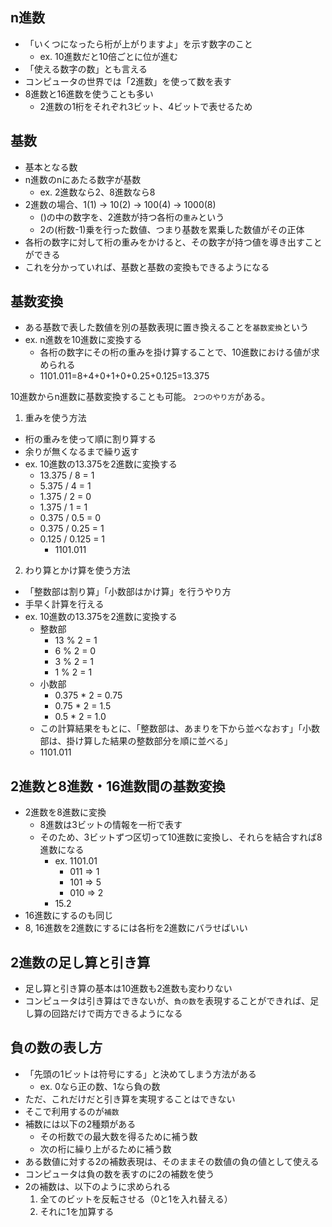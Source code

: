 ## n進数

- 「いくつになったら桁が上がりますよ」を示す数字のこと
    - ex. 10進数だと10倍ごとに位が進む
- 「使える数字の数」とも言える
- コンピュータの世界では「2進数」を使って数を表す
- 8進数と16進数を使うことも多い
    - 2進数の1桁をそれぞれ3ビット、4ビットで表せるため

## 基数

- 基本となる数
- n進数のnにあたる数字が基数
    - ex. 2進数なら2、8進数なら8
- 2進数の場合、1(1) -> 10(2) -> 100(4) -> 1000(8)
    - ()の中の数字を、2進数が持つ各桁の`重み`という
    - 2の(桁数-1)乗を行った数値、つまり基数を累乗した数値がその正体
- 各桁の数字に対して桁の重みをかけると、その数字が持つ値を導き出すことができる
- これを分かっていれば、基数と基数の変換もできるようになる

## 基数変換

- ある基数で表した数値を別の基数表現に置き換えることを`基数変換`という
- ex. n進数を10進数に変換する
    - 各桁の数字にその桁の重みを掛け算することで、10進数における値が求められる
    - 1101.011=8+4+0+1+0+0.25+0.125=13.375

10進数からn進数に基数変換することも可能。
`2つのやり方`がある。

1. 重みを使う方法
- 桁の重みを使って順に割り算する
- 余りが無くなるまで繰り返す
- ex. 10進数の13.375を2進数に変換する
    - 13.375 / 8 = 1
    - 5.375 / 4 = 1
    - 1.375 / 2 = 0
    - 1.375 / 1 = 1
    - 0.375 / 0.5 = 0
    - 0.375 / 0.25 = 1
    - 0.125 / 0.125 = 1
        - 1101.011
2. わり算とかけ算を使う方法
- 「整数部は割り算」「小数部はかけ算」を行うやり方
- 手早く計算を行える
- ex. 10進数の13.375を2進数に変換する
    - 整数部
        - 13 % 2 = 1
        - 6 % 2  = 0
        - 3 % 2  = 1
        - 1 % 2  = 1
    - 小数部
        - 0.375 * 2 = 0.75
        - 0.75 * 2  = 1.5
        - 0.5 * 2   = 1.0
    - この計算結果をもとに、「整数部は、あまりを下から並べなおす」「小数部は、掛け算した結果の整数部分を順に並べる」
    - 1101.011

## 2進数と8進数・16進数間の基数変換

- 2進数を8進数に変換
    - 8進数は3ビットの情報を一桁で表す
    - そのため、3ビットずつ区切って10進数に変換し、それらを結合すれば8進数になる
        - ex. 1101.01   
            - 011 => 1
            - 101 => 5
            - 010 => 2
        - 15.2
- 16進数にするのも同じ
- 8, 16進数を2進数にするには各桁を2進数にバラせばいい

## 2進数の足し算と引き算

- 足し算と引き算の基本は10進数も2進数も変わりない
- コンピュータは引き算はできないが、`負の数`を表現することができれば、足し算の回路だけで両方できるようになる

## 負の数の表し方

- 「先頭の1ビットは符号にする」と決めてしまう方法がある
    - ex. 0なら正の数、1なら負の数
- ただ、これだけだと引き算を実現することはできない
- そこで利用するのが`補数`
- 補数には以下の2種類がある
    - その桁数での最大数を得るために補う数
    - 次の桁に繰り上がるために補う数
- ある数値に対する2の補数表現は、そのままその数値の負の値として使える
- コンピュータは負の数を表すのに2の補数を使う
- 2の補数は、以下のように求められる
    1. 全てのビットを反転させる（0と1を入れ替える）
    2. それに1を加算する
